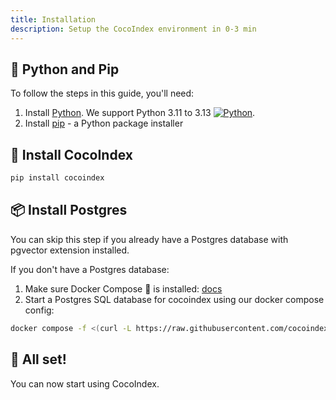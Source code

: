 ```yaml
---
title: Installation 
description: Setup the CocoIndex environment in 0-3 min
---
```


## 🐍 Python and Pip
To follow the steps in this guide, you'll need:

1. Install [Python](https://www.python.org/downloads/). We support Python 3.11 to 3.13 
[![Python](https://img.shields.io/badge/python-3.11%20to%203.13-5B5BD6?logo=python&logoColor=white)](https://www.python.org/).
2. Install [pip](https://pip.pypa.io/en/stable/installation/) - a Python package installer


## 🌴 Install CocoIndex
```bash
pip install cocoindex
```

## 📦 Install Postgres

You can skip this step if you already have a Postgres database with pgvector extension installed. 

If you don't have a Postgres database:

1. Make sure Docker Compose 🐳 is installed: [docs](https://docs.docker.com/compose/install/)
2. Start a Postgres SQL database for cocoindex using our docker compose config:

```bash
docker compose -f <(curl -L https://raw.githubusercontent.com/cocoindex-io/cocoindex/refs/heads/main/dev/postgres.yaml) up -d
```

## 🎉 All set!

You can now start using CocoIndex.

